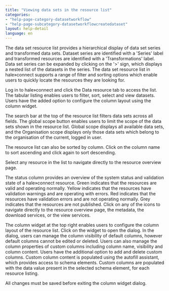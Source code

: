 ```yaml
---
title: "Viewing data sets in the resource list"
categories:
- "help-page-category-datasetworkflow"
- "help-page-subcategory-datasetworkflowcreatedataset"
layout: help-detail
language: en
---
```



The data set resource list provides a hierarchical display of data set series and transformed data sets. Dataset series are identified with a 'Series' label and transformed resources are identified with a 'Transformations' label. Data set series can be expanded by clicking on the '>' sign, which displays a nested list of the datasets in the series. The data set resource list in hale»connect supports a range of filter and sorting options which enable users to quickly locate the resources they are looking for. 

Log in to hale»connect and click the Data resource tab to access the list. The tabular listing enables users to filter, sort, select and view datasets. Users have the added option to configure the column layout using the column widget.

The search bar at the top of the resource list filters data sets across all fields. The global scope button enables users to limit the scope of the data sets shown in the resource list. Global scope displays all available data sets, and the Organisation scope displays only those data sets which belong to the organisation of the current, logged in user.

The resource list can also be sorted by column. Click on the column name to sort ascending and click again to sort descending.

Select any resource in the list to navigate directly to the resource overview page.

The status column provides an overview of the system status and validation state of a hale»connect resource. Green indicates that the resources are valid and operating normally. Yellow indicates that the resources have validation warnings and are operating with errors. Red indicates that the resources have validation errors and are not operating normally. Grey indicates that the resources are not published. Click on any of the icons to navigate directly to the resource overview page, the metadata, the download services, or the view services.

The column widget at the top right enables users to configure the column layout of the resource list. Click on the widget to open the dialog. In the dialog, users can manage the column visibility of default columns, however default columns cannot be edited or deleted. Users can also manage the column properties of custom columns including column name, visibility and column content. Users have the additional option to add and delete custom columns. Custom column content is populated using the autofill assistant, which provides access to schema elements. Custom columns are populated with the data value present in the selected schema element, for each resource listing.

All changes must be saved before exiting the column widget dialog.
